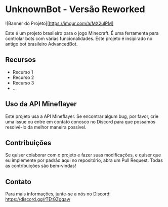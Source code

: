 # UnknownBot - Versão Reworked

![Banner do Projeto][https://imgur.com/a/MX2ulPM]

Este é um projeto brasileiro para o jogo Minecraft. É uma ferramenta para controlar bots com várias funcionalidades. Este projeto é insipirado no antigo bot brasileiro AdvancedBot.

## Recursos

- Recurso 1
- Recurso 2
- Recurso 3
- ...

## Uso da API Mineflayer

Este projeto usa a API Mineflayer. Se encontrar algum bug, por favor, crie uma issue ou entre em contato conosco no Discord para que possamos resolvê-lo da melhor maneira possível.

## Contribuições

Se quiser colaborar com o projeto e fazer suas modificações, e quiser que eu implemente por padrão aqui no repositório, abra um Pull Request. Todas as contribuições são bem-vindas!

## Contato

Para mais informações, junte-se a nós no Discord: https://discord.gg/rTEtGZgqaw
